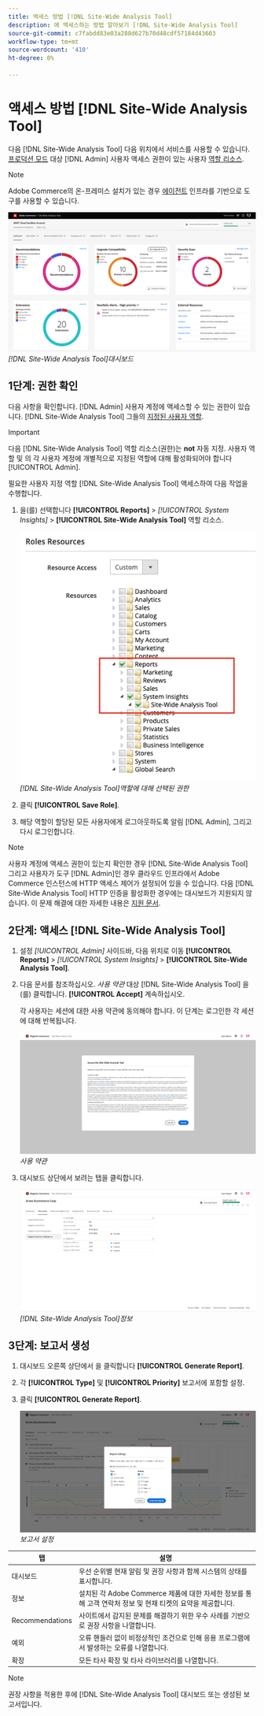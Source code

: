 ```yaml
---
title: 액세스 방법 [!DNL Site-Wide Analysis Tool]
description: 에 액세스하는 방법 알아보기 [!DNL Site-Wide Analysis Tool]
source-git-commit: c7fabdd83e03a288d627b70d48cdf57184d43603
workflow-type: tm+mt
source-wordcount: '410'
ht-degree: 0%

---
```


# 액세스 방법 [!DNL Site-Wide Analysis Tool]

다음 [!DNL Site-Wide Analysis Tool] 다음 위치에서 서비스를 사용할 수 있습니다. [프로덕션 모드](https://docs.magento.com/user-guide/magento/installation-modes.html) 대상 [!DNL Admin] 사용자 액세스 권한이 있는 사용자 [역할 리소스](https://docs.magento.com/user-guide/system/permissions-user-roles.html).

>[!NOTE]
>
>Adobe Commerce의 온-프레미스 설치가 있는 경우 [에이전트](../site-wide-analysis-tool/installation.md) 인프라를 기반으로 도구를 사용할 수 있습니다.

![사이트 전체 분석 대시보드](../../assets/tools/site-wide-analysis-tool-dashboard.png)
*[!DNL Site-Wide Analysis Tool]대시보드*

## 1단계: 권한 확인

다음 사항을 확인합니다. [!DNL Admin] 사용자 계정에 액세스할 수 있는 권한이 있습니다. [!DNL Site-Wide Analysis Tool] 그들의 [지정된 사용자 역할](https://docs.magento.com/user-guide/system/permissions-user-roles.html).

>[!IMPORTANT]
>
>다음 [!DNL Site-Wide Analysis Tool] 역할 리소스(권한)는 **not** 자동 지정. 사용자 역할 및 의 각 사용자 계정에 개별적으로 지정된 역할에 대해 활성화되어야 합니다 [!UICONTROL Admin].

필요한 사용자 지정 역할 [!DNL Site-Wide Analysis Tool] 액세스하여 다음 작업을 수행합니다.

1. 을(를) 선택합니다 **[!UICONTROL Reports]** > *[!UICONTROL System Insights]* > **[!UICONTROL Site-Wide Analysis Tool]** 역할 리소스.

   ![사이트 전체 분석 대시보드](../../assets/tools/swat-role-access.png)
   *[!DNL Site-Wide Analysis Tool]역할에 대해 선택된 권한*

1. 클릭 **[!UICONTROL Save Role]**.

1. 해당 역할이 할당된 모든 사용자에게 로그아웃하도록 알림 [!DNL Admin], 그리고 다시 로그인합니다.

>[!NOTE]
>
>사용자 계정에 액세스 권한이 있는지 확인한 경우 [!DNL Site-Wide Analysis Tool] 그리고 사용자가 도구 [!DNL Admin]인 경우 클라우드 인프라에서 Adobe Commerce 인스턴스에 HTTP 액세스 제어가 설정되어 있을 수 있습니다. 다음 [!DNL Site-Wide Analysis Tool] HTTP 인증을 활성화한 경우에는 대시보드가 지원되지 않습니다. 이 문제 해결에 대한 자세한 내용은 [지원 문서](https://support.magento.com/hc/en-us/articles/360057400172-403-errors-when-accessing-Site-Wide-Analysis-Tool-on-Magento?_ga=2.168901729.117144580.1649172612-1623400270.1640858671).

## 2단계: 액세스 [!DNL Site-Wide Analysis Tool]

1. 설정 *[!UICONTROL Admin]* 사이드바, 다음 위치로 이동 **[!UICONTROL Reports]** > *[!UICONTROL System Insights]* > **[!UICONTROL Site-Wide Analysis Tool]**.

1. 다음 문서를 참조하십시오. *사용 약관* 대상 [!DNL Site-Wide Analysis Tool] 을(를) 클릭합니다. **[!UICONTROL Accept]** 계속하십시오.

   각 사용자는 세션에 대한 사용 약관에 동의해야 합니다. 이 단계는 로그인한 각 세션에 대해 반복됩니다.

   ![사이트 전체 분석 대시보드](../../assets/tools/swat-tos.png)
   *사용 약관*

1. 대시보드 상단에서 보려는 탭을 클릭합니다.

   ![사이트 전체 분석 대시보드](../../assets/tools/swat-information-tab.png)
   *[!DNL Site-Wide Analysis Tool]정보*

## 3단계: 보고서 생성

1. 대시보드 오른쪽 상단에서 을 클릭합니다 **[!UICONTROL Generate Report]**.

1. 각 **[!UICONTROL Type]** 및 **[!UICONTROL Priority]** 보고서에 포함할 설정.

1. 클릭 **[!UICONTROL Generate Report]**.

   ![사이트 전체 분석 대시보드](../../assets/tools/swat-report-settings.png)
   *보고서 설정*

| 탭 | 설명 |
| --- | --- |
| 대시보드 | 우선 순위별 현재 알림 및 권장 사항과 함께 시스템의 상태를 표시합니다. |
| 정보 | 설치된 각 Adobe Commerce 제품에 대한 자세한 정보를 통해 고객 연락처 정보 및 현재 티켓의 요약을 제공합니다. |
| Recommendations | 사이트에서 감지된 문제를 해결하기 위한 우수 사례를 기반으로 권장 사항을 나열합니다. |
| 예외 | 오류 핸들러 없이 비정상적인 조건으로 인해 응용 프로그램에서 발생하는 오류를 나열합니다. |
| 확장 | 모든 타사 확장 및 타사 라이브러리를 나열합니다. |

>[!NOTE]
>
>권장 사항을 적용한 후에 [!DNL Site-Wide Analysis Tool] 대시보드 또는 생성된 보고서입니다.
